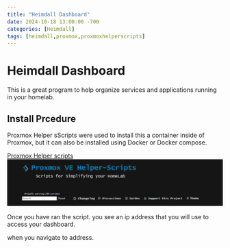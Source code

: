 ```yaml
---
title: "Heimdall Dashboard"
date: 2024-10-18 13:00:00 -700
categories: [Heimdall]
tags: [heimdall,proxmox,proxmoxhelperscripts]
---
```


# Heimdall Dashboard
 
This is a great program to help organize services and applications running in your homelab. 

## Install Prcedure

Proxmox Helper sScripts were used to install this a container inside of Proxmox, but it can also be installed using Docker or Docker compose.

[Proxmox Helper scripts](https://tteck.github.io/Proxmox/)
![phs](/assets/images/PHS.png)


Once you have ran the script. you see an ip address that you will use to access your dashboard.

when you navigate to address. 